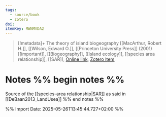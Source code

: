 ```yaml
---
tags:
  - source/book
  - zotero
doi: 
itemKey: MWNMVDA2
---
```

>[!metadata]+
> The theory of island biogeography
> [[MacArthur, Robert H.]], [[Wilson, Edward O.]], 
> [[Princeton University Press]] (2001)
> [[important]], [[Biogeography]], [[Island ecology]], [[species area relationship]], [[SAR]], 
> [Online link](https://press.princeton.edu/books/paperback/9780691088365/the-theory-of-island-biogeography), [Zotero Item](zotero://select/library/items/MWNMVDA2), 

# Notes %% begin notes %%
Source of the [[species-area relationship|SAR]] as said in [[DeBaan2013_LandUsea]]
%% end notes %%




%% Import Date: 2025-05-26T13:45:44.727+02:00 %%
